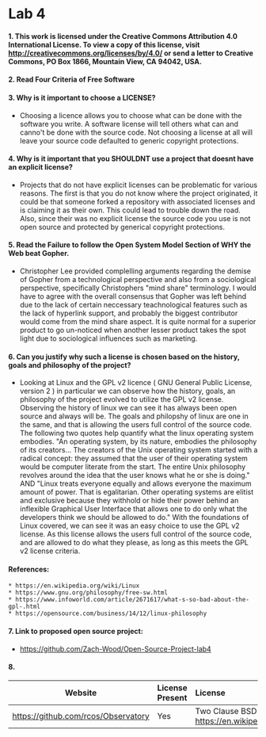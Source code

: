 # Lab 4

#### 1. This work is licensed under the Creative Commons Attribution 4.0 International License. To view a copy of this license, visit http://creativecommons.org/licenses/by/4.0/ or send a letter to Creative Commons, PO Box 1866, Mountain View, CA 94042, USA.


####  2. Read Four Criteria of Free Software



####  3. Why is it important to choose a LICENSE?
* Choosing a licence allows you to choose what can be done with the software you write. A software license will tell others what can and canno't be done with the    source code. Not choosing a license at all will leave your source code defaulted to generic copyright protections. 
    
    
####  4. Why is it important that you SHOULDNT use a project that doesnt have an explicit license?
* Projects that do not have explicit licenses can be problematic for various reasons. The first is that you do not know where the project originated, it could be that someone forked a repository with associated licenses and is claiming it as their own. This could lead to trouble down the road. Also, since their was no explicit license the source code you use is not open source and protected by generical copyright protections. 
    
    
    
####  5. Read the Failure to follow the Open System Model Section of WHY the Web beat Gopher.
* Christopher Lee provided complelling arguments regarding the demise of Gopher from a technological perspective and also from a sociological perspective, specifically Christophers "mind share" terminology. I would have to agree with the overall consensus that Gopher was left behind due to the lack of certain neccessary teachnological features such as the lack of hyperlink support, and probably the biggest contributor would come from the mind share aspect. It is quite normal for a superior product to go un-noticed when another lesser product takes the spot light due to sociological influences such as marketing. 
    
    
    
####  6. Can you justify why such a license is chosen based on the history, goals and philosophy of the project?
*  Looking at Linux and the GPL v2 licence ( GNU General Public License, version 2 ) in particular we can observe how the history, goals, an philosophy of the project evolved to utilize the GPL v2 license. Observing the history of linux we can see it has always been open source and always will be. The goals and philopshy of linux are one in the same, and that is allowing the users full control of the source code. The following two quotes help quantify what the linux operating system embodies. "An operating system, by its nature, embodies the philosophy of its creators... The creators of the Unix operating system started with a radical concept: they assumed that the user of their operating system would be computer literate from the start. The entire Unix philosophy revolves around the idea that the user knows what he or she is doing." AND "Linux treats everyone equally and allows everyone the maximum amount of power. That is egalitarian. Other operating systems are elitist and exclusive because they withhold or hide their power behind an inflexible Graphical User Interface that allows one to do only what the developers think we should be allowed to do." With the foundations of Linux covered, we can see it was an easy choice to use the GPL v2 license. As this license allows the users full control of the source code, and are allowed to do what they please, as long as this meets the GPL v2 license criteria.
    
 ####    References:
    * https://en.wikipedia.org/wiki/Linux
    * https://www.gnu.org/philosophy/free-sw.html
    * https://www.infoworld.com/article/2671617/what-s-so-bad-about-the-gpl-.html
    * https://opensource.com/business/14/12/linux-philosophy


#### 7. Link to proposed open source project: 
* https://github.com/Zach-Wood/Open-Source-Project-lab4

      



####  8. 

Website | License Present | License
---------|:----------|:-------
https://github.com/rcos/Observatory | Yes | Two Clause BSD License https://en.wikipedia.org/wiki/ISC_license
